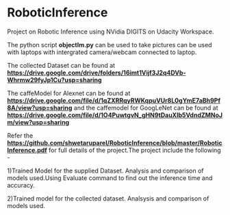 # RoboticInference

Project on Robotic Inference using NVidia DIGITS on Udacity Workspace.

The python script **objectIm.py** can be used to take pictures can be used with laptops with intergrated camera/webcam connected to laptop.

The collected Dataset can be found at **https://drive.google.com/drive/folders/16imt1Vijf3J2q4DVb-Whrmw29fyJp1Cu?usp=sharing**

The caffeModel for Alexnet can be found at **https://drive.google.com/file/d/1qZXRRqyRWKqpuVUr8L0gYmE7aBh9Pf8A/view?usp=sharing** and the caffemodel for GoogLeNet can be found at **https://drive.google.com/file/d/1O4PuwtgvN_gHN9tDauXlb5VdndZMNoJm/view?usp=sharing**

 
Refer the **https://github.com/shwetaruparel/RoboticInference/blob/master/RoboticInference.pdf** for full details of the project.The project include the following -


1)Trained Model for the supplied Dataset. Analysis and comparison of models used.Using Evaluate command to find out the inference time and accuracy.

2)Trained model for the collected dataset. Analsysis and comparison of models used.
